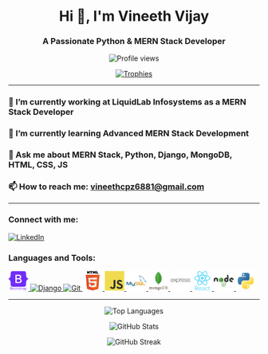 <h1 align="center">Hi 👋, I'm Vineeth Vijay</h1>
<h3 align="center">A Passionate Python & MERN Stack Developer</h3>

<p align="center">
  <img src="https://komarev.com/ghpvc/?username=vineethvijaych&label=Profile%20views&color=0e75b6&style=flat" alt="Profile views" />
</p>

<p align="center">
  <a href="https://github.com/ryo-ma/github-profile-trophy">
    <img src="https://github-profile-trophy.vercel.app/?username=vineethvijaych&theme=algolia&no-frame=true&row=1&column=7" alt="Trophies" />
  </a>
</p>

---

### 🔭 I’m currently working at **LiquidLab Infosystems** as a **MERN Stack Developer**

### 🌱 I’m currently learning **Advanced MERN Stack Development**

### 💬 Ask me about **MERN Stack, Python, Django, MongoDB, HTML, CSS, JS**

### 📫 How to reach me: **vineethcpz6881@gmail.com**

---

<h3 align="left">Connect with me:</h3>
<p align="left">
  <a href="www.linkedin.com/in/vineed-vijay-ch-" target="_blank">
    <img src="https://img.shields.io/badge/-LinkedIn-%230077B5?style=for-the-badge&logo=linkedin&logoColor=white" alt="LinkedIn" />
  </a>
</p>

<h3 align="left">Languages and Tools:</h3>
<p align="left">
  <a href="https://getbootstrap.com" target="_blank">
    <img src="https://raw.githubusercontent.com/devicons/devicon/master/icons/bootstrap/bootstrap-plain-wordmark.svg" alt="Bootstrap" width="40" height="40" />
  </a>
  <a href="https://www.djangoproject.com/" target="_blank">
    <img src="https://cdn.worldvectorlogo.com/logos/django.svg" alt="Django" width="40" height="40" />
  </a>
  <a href="https://git-scm.com/" target="_blank">
    <img src="https://www.vectorlogo.zone/logos/git-scm/git-scm-icon.svg" alt="Git" width="40" height="40" />
  </a>
  <a href="https://www.w3.org/html/" target="_blank">
    <img src="https://raw.githubusercontent.com/devicons/devicon/master/icons/html5/html5-original-wordmark.svg" alt="HTML5" width="40" height="40" />
  </a>
  <a href="https://developer.mozilla.org/en-US/docs/Web/JavaScript" target="_blank">
    <img src="https://raw.githubusercontent.com/devicons/devicon/master/icons/javascript/javascript-original.svg" alt="JavaScript" width="40" height="40" />
  </a>
  <a href="https://www.mysql.com/" target="_blank">
    <img src="https://raw.githubusercontent.com/devicons/devicon/master/icons/mysql/mysql-original-wordmark.svg" alt="MySQL" width="40" height="40" />
  </a>
  <a href="https://www.mongodb.com/" target="_blank">
    <img src="https://raw.githubusercontent.com/devicons/devicon/master/icons/mongodb/mongodb-original-wordmark.svg" alt="MongoDB" width="40" height="40" />
  </a>
  <a href="https://expressjs.com/" target="_blank">
    <img src="https://raw.githubusercontent.com/devicons/devicon/master/icons/express/express-original-wordmark.svg" alt="Express" width="40" height="40" />
  </a>
  <a href="https://reactjs.org/" target="_blank">
    <img src="https://raw.githubusercontent.com/devicons/devicon/master/icons/react/react-original-wordmark.svg" alt="React" width="40" height="40" />
  </a>
  <a href="https://nodejs.org/" target="_blank">
    <img src="https://raw.githubusercontent.com/devicons/devicon/master/icons/nodejs/nodejs-original-wordmark.svg" alt="Node.js" width="40" height="40" />
  </a>
  <a href="https://www.python.org" target="_blank">
    <img src="https://raw.githubusercontent.com/devicons/devicon/master/icons/python/python-original.svg" alt="Python" width="40" height="40" />
  </a>
</p>

---

<p align="center">
  <img src="https://github-readme-stats.vercel.app/api/top-langs?username=vineethvijaych&show_icons=true&locale=en&layout=compact&theme=algolia" alt="Top Languages" />
</p>

<p align="center">
  <img src="https://github-readme-stats.vercel.app/api?username=vineethvijaych&show_icons=true&locale=en&theme=algolia" alt="GitHub Stats" />
</p>

<p align="center">
  <img src="https://github-readme-streak-stats.herokuapp.com/?user=vineethvijaych&theme=algolia" alt="GitHub Streak" />
</p>
